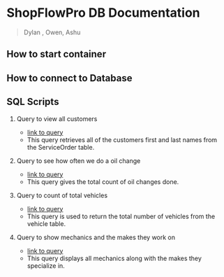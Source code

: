 # ShopFlowPro DB Documentation

> Dylan , Owen, Ashu 

## How to start container

## How to connect to Database

## SQL Scripts

1. Query to view all customers
    - [link to query](https://github.com/WSU-kduncan/cs3900-autobody-4/blob/main/DB/SQL-Toolbox/all_records.sql)
    - This query retrieves all of the customers first and last names from the ServiceOrder table.

2. Query to see how often we do a oil change
    - [link to query](https://github.com/WSU-kduncan/cs3900-autobody-4/blob/main/DB/SQL-Toolbox/oil_changes.sql)
    - This query gives the total count of oil changes done.

3. Query to count of total vehicles
    - [link to query](https://github.com/WSU-kduncan/cs3900-autobody-4/blob/main/DB/SQL-Toolbox/vehicle_count.sql)
    - This query is used to return the total number of vehicles from the vehicle table.

4. Query to show mechanics and the makes they work on
    - [link to query](https://github.com/WSU-kduncan/cs3900-autobody-4/blob/main/DB/SQL-Toolbox/mechanic_to_make.sql)
    - This query displays all mechanics along with the makes they specialize in.

